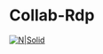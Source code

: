 

#  Collab-Rdp 

[![N|Solid](https://thumbs.dreamstime.com/b/open-button-square-d-push-sign-177296366.jpg)](https://colab.research.google.com/github/Shubham2157/Collab-Rdp/blob/main/Colab_RDP.ipynb)



